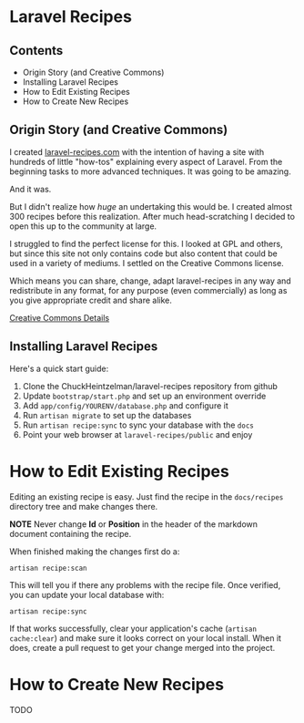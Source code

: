 # Laravel Recipes

## Contents

* Origin Story (and Creative Commons)
* Installing Laravel Recipes
* How to Edit Existing Recipes
* How to Create New Recipes

## Origin Story (and Creative Commons)

I created [laravel-recipes.com](http://laravel-recipes.com) with the intention of having a site with hundreds of little "how-tos" explaining every aspect of Laravel. From the beginning tasks to more advanced techniques. It was going to be amazing.

And it was.

But I didn't realize how _huge_ an undertaking this would be. I created almost 300 recipes before this realization. After much head-scratching I decided to open this up to the community at large.

I struggled to find the perfect license for this. I looked at GPL and others, but since this site not only contains code but also content that could be used in a variety of mediums. I settled on the Creative Commons license.

Which means you can share, change, adapt laravel-recipes in any way and redistribute in any format, for any purpose (even commercially) as long as you give appropriate credit and share alike.

[Creative Commons Details](http://creativecommons.org/licenses/by-sa/4.0/)

## Installing Laravel Recipes

Here's a quick start guide:

1. Clone the ChuckHeintzelman/laravel-recipes repository from github
2. Update `bootstrap/start.php` and set up an environment override
3. Add `app/config/YOURENV/database.php` and configure it
4. Run `artisan migrate` to set up the databases
5. Run `artisan recipe:sync` to sync your database with the `docs`
6. Point your web browser at `laravel-recipes/public` and enjoy

# How to Edit Existing Recipes

Editing an existing recipe is easy. Just find the recipe in the `docs/recipes` directory tree and make changes there.

**NOTE** Never change **Id** or **Position** in the header of the markdown document containing the recipe.

When finished making the changes first do a:

    artisan recipe:scan

This will tell you if there any problems with the recipe file. Once verified, you can update your local database with:

    artisan recipe:sync

If that works successfully, clear your application's cache (`artisan cache:clear`) and make sure it looks correct on your local install. When it does, create a pull request to get your change merged into the project.

# How to Create New Recipes

TODO

